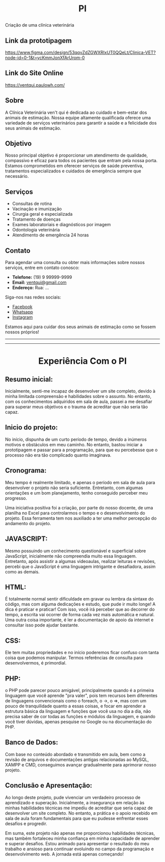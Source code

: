 <h1><p align="center">PI</h1> </p>
Criação de uma clínica veterinária

## Link da prototipagem

https://www.figma.com/design/53qqvZdZGWXRIxUT0QQeLt/Clinica-VET?node-id=0-1&t=ycKmmJonXfArUrom-0

## Link do Site Online

https://ventqui.paulowh.com/

## Sobre

A Clínica Veterinária ven't qui é dedicada ao cuidado e bem-estar dos animais de estimação. Nossa equipe altamente qualificada oferece uma variedade de serviços veterinários para garantir a saúde e a felicidade dos seus animais de estimação.

## Objetivo

Nosso principal objetivo é proporcionar um atendimento de qualidade, compassivo e eficaz para todos os pacientes que entram pela nossa porta. Estamos comprometidos em oferecer serviços de saúde preventiva, tratamentos especializados e cuidados de emergência sempre que necessário.

## Serviços

- Consultas de rotina
- Vacinação e imunização
- Cirurgia geral e especializada
- Tratamento de doenças
- Exames laboratoriais e diagnósticos por imagem
- Odontologia veterinária
- Atendimento de emergência 24 horas

## Contato

Para agendar uma consulta ou obter mais informações sobre nossos serviços, entre em contato conosco:

- **Telefone:** (19) 9 99999-9999
- **Email:** ventqui@gmail.com
- **Endereço:** Rua: ...

Siga-nos nas redes sociais:

- [Facebook](#)
- [Whatsapp](#)
- [Instagram](#)

Estamos aqui para cuidar dos seus animais de estimação como se fossem nossos próprios!

******
******

 <h1><p align="center">Experiência Com o PI</h1> </p>

## Resumo inicial:

Inicialmente, senti-me incapaz de desenvolver um site completo, devido à minha limitada compreensão e habilidades sobre o assunto. No entanto, com os conhecimentos adquiridos em sala de aula, passei a me desafiar para superar meus objetivos e o trauma de acreditar que não seria tão capaz.

## Inicio do projeto:

No início, dispunha de um curto período de tempo, devido a inúmeros motivos e obstáculos em meu caminho. No entanto, bastou iniciar a prototipagem e passar para a programação, para que eu percebesse que o processo não era tão complicado quanto imaginava.

## Cronograma:

Meu tempo é realmente limitado, e apenas o período em sala de aula para desenvolver o projeto não seria suficiente. Entretanto, com algumas orientações e um bom planejamento, tenho conseguido perceber meu progresso.

Uma iniciativa positiva foi a criação, por parte do nosso docente, de uma planilha no Excel para controlarmos o tempo e o desenvolvimento do projeto. Essa ferramenta tem nos auxiliado a ter uma melhor percepção do andamento do projeto.

## JAVASCRIPT:

Mesmo possuindo um conhecimento questionável e superficial sobre JavaScript, inicialmente não compreendia muito essa linguagem. Entretanto, após assistir a algumas videoaulas, realizar leituras e revisões, percebi que o JavaScript é uma linguagem intrigante e desafiadora, assim como as demais.

## HTML:

É totalmente normal sentir dificuldade em gravar ou lembra da sintaxe do código, mas com alguma dedicações e estudo, que pude ir muito longe!
A dica é praticar e praticar! Com isso, você irá perceber que ao decorrer do tempo, a escrita vai ocorrer de forma cada vez mais automática e natural.
Uma outra coisa importante, é ler a documentação de apoio da internet e consultar isso pode ajudar bastante.

## CSS:

Ele tem muitas propriedades e no início poderemos ficar confuso com tanta coisa que podemos manipular. 
Termos referências de consulta para desenvolvermos, é primordial.

## PHP:

o PHP pode parecer pouco amigável, principalmente quando é a primeira linguagem que você aprende "pra valer", pois tem recursos bem diferentes de linguagens convencionais como o foreach, o ->, o =>, mas com um pouco de  tranquilidade quanto a essas coisas, e focar em aprender a estrutura básica da linguagem e funções que você usa no dia a dia, não precisa saber de cor todas as funções e módulos da linguagem, e quando você tiver dúvidas, apenas pesquise no Google ou na documentação do PHP.

## Banco de Dados:

Com base no conteúdo abordado e transmitido em aula, bem como a revisão de arquivos e documentações antigas relacionadas ao MySQL, XAMPP e CMD, conseguimos avançar gradualmente para aprimorar nosso projeto.


## Conclusão e Apresentação:

Ao longo deste projeto, pude vivenciar um verdadeiro processo de aprendizado e superação. Inicialmente, a insegurança em relação às minhas habilidades técnicas me impediu de acreditar que seria capaz de desenvolver um site completo. No entanto, a prática e o apoio recebido em sala de aula foram fundamentais para que eu pudesse enfrentar esses desafios e progredir.

Em suma, este projeto não apenas me proporcionou habilidades técnicas, mas também fortaleceu minha confiança em minha capacidade de aprender e superar desafios. Estou animado para apresentar o resultado do meu trabalho e ansioso para continuar evoluindo no campo da programação e desenvolvimento web. A jornada está apenas começando!


